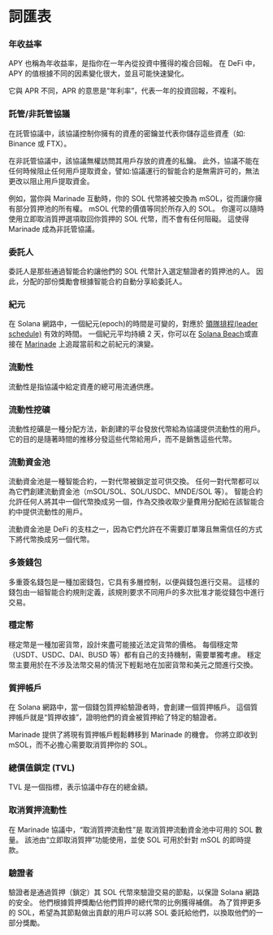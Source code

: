 # 詞匯表

### 年收益率

APY 也稱為年收益率，是指你在一年內從投資中獲得的複合回報。 在 DeFi 中，APY 的值根據不同的因素變化很大，並且可能快速變化。

它與 APR 不同，APR 的意思是“年利率”，代表一年的投資回報，不複利。

### 託管/非託管協議

在託管協議中，該協議控制你擁有的資產的密鑰並代表你儲存這些資產（如: Binance 或 FTX）。

在非託管協議中，該協議無權訪問其用戶存放的資產的私鑰。 此外，協議不能在任何時候阻止任何用戶提取資金，譬如:協議運行的智能合約是無需許可的，無法更改以阻止用戶提取資金。

例如，當你與 Marinade 互動時，你的 SOL 代幣將被交換為 mSOL，從而讓你擁有部分質押池的所有權。 mSOL 代幣的價值等同於所存入的 SOL。 你還可以隨時使用立即取消質押選項取回你質押的 SOL 代幣，而不會有任何阻礙。 這使得 Marinade 成為非託管協議。

### 委託人

委託人是那些通過智能合約讓他們的 SOL 代幣計入選定驗證者的質押池的人。 因此，分配的部份獎勵會根據智能合約自動分享給委託人。

### 紀元

在 Solana 網路中，一個紀元(epoch)的時間是可變的，對應於 [領隊排程(leader schedule)](https://docs.solana.com/terminology#leader-schedule) 有效的時間。 一個紀元平均持續 2 天，你可以在 [Solana Beach](https://solanabeach.io)或直接在 [Marinade](https://marinade.finance/app/staking) 上追蹤當前和之前紀元的演變。

### 流動性

流動性是指協議中給定資產的總可用流通供應。

### 流動性挖礦

流動性挖礦是一種分配方法，新創建的平台發放代幣給為協議提供流動性的用戶。 它的目的是隨著時間的推移分發這些代幣給用戶，而不是銷售這些代幣。

### 流動資金池

流動資金池是一種智能合約，一對代幣被鎖定並可供交換。 任何一對代幣都可以為它們創建流動資金池（mSOL/SOL、SOL/USDC、MNDE/SOL 等）。 智能合約允許任何人將其中一個代幣換成另一個，作為交換收取少量費用分配給在該智能合約中提供流動性的用戶。

流動資金池是 DeFi 的支柱之一，因為它們允許在不需要訂單簿且無需信任的方式下將代幣換成另一個代幣。

### 多簽錢包

多重簽名錢包是一種加密錢包，它具有多層控制，以便與錢包進行交易。 這樣的錢包由一組智能合約規則定義，該規則要求不同用戶的多次批准才能從錢包中進行交易。

### 穩定幣

穩定幣是一種加密貨幣，設計來盡可能接近法定貨幣的價格。 每個穩定幣（USDT、USDC、DAI、BUSD 等）都有自己的支持機制，需要單獨考慮。 穩定幣主要用於在不涉及法幣交易的情況下輕鬆地在加密貨幣和美元之間進行交換。

### 質押帳戶

在 Solana 網路中，當一個錢包質押給驗證者時，會創建一個質押帳戶。 這個質押帳戶就是“質押收據”，證明他們的資金被質押給了特定的驗證者。

Marinade 提供了將現有質押帳戶輕鬆轉移到 Marinade 的機會。 你將立即收到 mSOL，而不必擔心需要取消質押你的 SOL。

### 總價值鎖定 (TVL)

TVL 是一個指標，表示協議中存在的總金額。

### 取消質押流動性

在 Marinade 協議中，“取消質押流動性”是 取消質押流動資金池中可用的 SOL 數量。 該池由“立即取消質押”功能使用，並使 SOL 可用於針對 mSOL 的即時提款。

### 驗證者

驗證者是通過質押（鎖定）其 SOL 代幣來驗證交易的節點，以保證 Solana 網路的安全。 他們根據質押獎勵佔他們質押的總代幣的比例獲得補償。 為了質押更多的 SOL，希望為其節點做出貢獻的用戶可以將 SOL 委託給他們，以換取他們的一部分獎勵。
